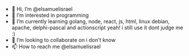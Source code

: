 - 👋 Hi, I’m @elsamuelisrael
- 👀 I’m interested in programming
- 🌱 I’m currently learning golang, node, react, js, html, linux debian, apache, delphi-pascal and actionscript yeah! i still use it dont judge me :)
- 💞️ I’m looking to collaborate on i don't know
- 📫 How to reach me @elsamuelisrael

<!---
elsamuelisrael/elsamuelisrael is a ✨ special ✨ repository because its `README.md` (this file) appears on your GitHub profile.
You can click the Preview link to take a look at your changes.
--->
